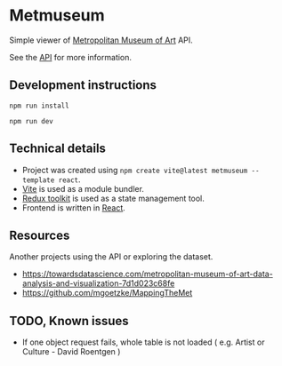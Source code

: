 # Metmuseum

Simple viewer of [Metropolitan Museum of Art](https://www.metmuseum.org/) API.

See the [API](https://metmuseum.github.io/) for more information.

## Development instructions

```
npm run install

npm run dev
```

## Technical details

- Project was created using `npm create vite@latest metmuseum --template react`.
- [Vite](https://vitejs.dev/) is used as a module bundler.
- [Redux toolkit](https://redux-toolkit.js.org/) is used as a state management tool.
- Frontend is written in [React](https://reactjs.org/).


## Resources

Another projects using the API or exploring the dataset.

- https://towardsdatascience.com/metropolitan-museum-of-art-data-analysis-and-visualization-7d1d023c68fe
- https://github.com/mgoetzke/MappingTheMet

## TODO, Known issues

- If one object request fails, whole table is not loaded ( e.g. Artist or Culture - David Roentgen )